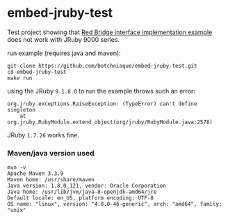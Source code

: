 # embed-jruby-test
Test project showing that [Red Bridge interface implementation example](https://github.com/jruby/jruby/wiki/RedBridgeExamples#interface-implementation) does not work with JRuby 9000 series.

run example (requires java and maven):
```make
git clone https://github.com/botchniaque/embed-jruby-test.git
cd embed-jruby-test
make run
```
using the JRuby `9.1.8.0` to run the example throws such an error: 
```
org.jruby.exceptions.RaiseException: (TypeError) can't define singleton
	at org.jruby.RubyModule.extend_object(org/jruby/RubyModule.java:2578)
```

JRuby `1.7.26` works fine. 


### Maven/java version used
```
mvn -v
Apache Maven 3.3.9
Maven home: /usr/share/maven
Java version: 1.8.0_121, vendor: Oracle Corporation
Java home: /usr/lib/jvm/java-8-openjdk-amd64/jre
Default locale: en_US, platform encoding: UTF-8
OS name: "linux", version: "4.8.0-46-generic", arch: "amd64", family: "unix"

```
